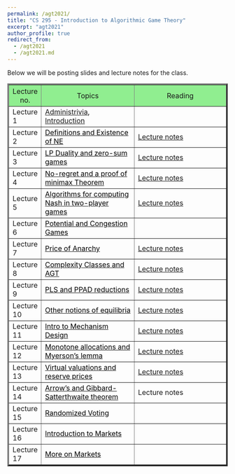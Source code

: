 ```yaml
---
permalink: /agt2021/
title: "CS 295 - Introduction to Algorithmic Game Theory"
excerpt: "agt2021"
author_profile: true
redirect_from: 
  - /agt2021
  - /agt2021.md
---
```

Below we will be posting slides and lecture notes for the class. 

<table align="center" border="3" cellpadding="2" cellspacing="2">
	<thead bgcolor="lightgreen">
		<tr>
			<th style="width:12%"><span style="font-weight:400">Lecture no.</span></th>
			<th style="width:44%"><span style="font-weight:400">Topics</span></th>
			<th style="width:44%"><span style="font-weight:400">Reading</span></th>
		</tr>
	</thead>
		<tr>
			<td>Lecture 1</td>
			<td><font color="#000000"><a href="https://panageas.github.io/_pages/syllabus_agt.pdf">Administrivia</a>,  <a href="https://panageas.github.io/agtslides/L01%20Introduction.pdf">Introduction</a></font></td>
			<td> </td>
		</tr>
		<tr>
			<td>Lecture 2</td>
			<td><a href="https://panageas.github.io/agtslides/L02%20Definitions.pdf"><font color="#000000">Definitions and Existence of NE</font></a></td>
			<td><a href="https://panageas.github.io/agtslides/CS295L12.pdf">Lecture notes </a></td>
		</tr>
		<tr>
			<td>Lecture 3</td>
			<td><a href="https://panageas.github.io/agtslides/L03%20LPduality.pdf"><font color="#000000">LP Duality and zero-sum games</font></a></td>
			<td><a href="https://panageas.github.io/agtslides/CS295L3.pdf">Lecture notes </a></td>
		</tr>
		<tr>
			<td>Lecture 4</td>
			<td><a href="https://panageas.github.io/agtslides/L04%20No-regret+minmax.pdf"><font color="#000000">No-regret and a proof of minimax Theorem</font></a></td>
			<td><a href="https://panageas.github.io/agtslides/CS295L4.pdf">Lecture notes </a></td>
		</tr>
			<tr>
			<td>Lecture 5</td>
			<td><a href="https://panageas.github.io/agtslides/L03%20LPduality.pdf"><font color="#000000">Algorithms for computing Nash in two-player games</font></a></td>
			<td><a href="https://panageas.github.io/agtslides/CS295L5.pdf">Lecture notes </a></td>
		</tr>
			<tr>
			<td>Lecture 6</td>
			<td><a href="https://panageas.github.io/agtslides/L06%20PotentialGames.pdf"><font color="#000000">Potential and Congestion Games</font></a></td>
			<td> </td>
		</tr>
			<tr>
			<td>Lecture 7</td>
			<td><a href="https://panageas.github.io/agtslides/L07PoA.pdf"><font color="#000000">Price of Anarchy</font></a></td>
			<td><a href="https://panageas.github.io/agtslides/CS295L3.pdf">Lecture notes </a></td>
		</tr>
			<tr>
			<td>Lecture 8</td>
			<td><a href="https://panageas.github.io/agtslides/L08%20Complexity%20Classes.pdf"><font color="#000000">Complexity Classes and AGT</font></a></td>
			<td><a href="https://panageas.github.io/agtslides/CS295L3.pdf">Lecture notes </a></td>
		</tr>
			<tr>
			<td>Lecture 9</td>
			<td><a href="https://panageas.github.io/agtslides/L09%20PPAD%20and%20PLS.pdf"><font color="#000000">PLS and PPAD reductions</font></a></td>
			<td><a href="https://panageas.github.io/agtslides/CS295L3.pdf">Lecture notes </a></td>
		</tr>
			<tr>
			<td>Lecture 10</td>
			<td><a href="https://panageas.github.io/agtslides/L10%20Other%20equilibrium%20notions.pdf"><font color="#000000">Other notions of equilibria</font></a></td>
			<td><a href="https://panageas.github.io/agtslides/CS295L3.pdf">Lecture notes </a></td>
		</tr>
			<tr>
			<td>Lecture 11</td>
			<td><a href="https://panageas.github.io/agtslides/Intro%20to%20Mechanism%20Design.pdf"><font color="#000000">Intro to Mechanism Design</font></a></td>
			<td><a href="https://panageas.github.io/agtslides/CS295L3.pdf">Lecture notes </a></td>
		</tr>
			<tr>
			<td>Lecture 12</td>
			<td><a href="https://panageas.github.io/agtslides/L12%20Myerson's%20lemma.pdf"><font color="#000000">Monotone allocations and Myerson’s lemma</font></a></td>
			<td><a href="https://panageas.github.io/agtslides/CS295L3.pdf">Lecture notes </a></td>
		</tr>
			<tr>
			<td>Lecture 13</td>
			<td><a href="https://panageas.github.io/agtslides/L13%20Myerson's%20lemma%20(part2).pdf"><font color="#000000">Virtual valuations and reserve prices</font></a></td>
			<td><a href="https://panageas.github.io/agtslides/CS295L3.pdf">Lecture notes </a></td>
		</tr>
			<tr>
			<td>Lecture 14</td>
			<td><a href="https://panageas.github.io/agtslides/L14%20Voting.pdf"><font color="#000000">Arrow’s and Gibbard-Satterthwaite theorem</font></a></td>
			<td>Lecture notes</td>
		</tr>
			<tr>
			<td>Lecture 15</td>
			<td><a href="https://panageas.github.io/agtslides/L15%20Voting%20rules.pdf"><font color="#000000">Randomized Voting</font></a></td>
			<td> </td>
		</tr>
			<tr>
			<td>Lecture 16</td>
			<td><a href="https://panageas.github.io/agtslides/Intro%20to%20Markets.pdf"><font color="#000000">Introduction to Markets</font></a></td>
			<td> </td>
		</tr>
			<tr>
			<td>Lecture 17</td>
			<td><a href="https://panageas.github.io/agtslides/L17%20More%20on%20Markets.pdf"><font color="#000000">More on Markets</font></a></td>
			<td> </td>
		</tr>
		<!--
-->
</table>
